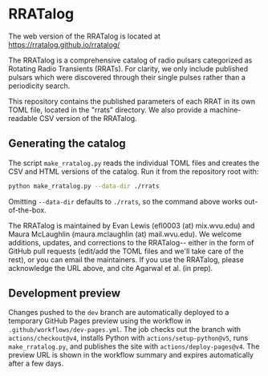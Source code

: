 # RRATalog

The web version of the RRATalog is located at https://rratalog.github.io/rratalog/

The RRATalog is a comprehensive catalog of radio pulsars categorized as Rotating Radio Transients (RRATs). 
For clarity, we only include published pulsars which were discovered through their single pulses rather than a periodicity search.

This repository contains the published parameters of each RRAT in its own TOML file, located in the "rrats" directory. We also provide a machine-readable CSV version of the RRATalog.

## Generating the catalog

The script `make_rratalog.py` reads the individual TOML files and creates the
CSV and HTML versions of the catalog. Run it from the repository root with:

```bash
python make_rratalog.py --data-dir ./rrats
```

Omitting `--data-dir` defaults to `./rrats`, so the command above works
out-of-the-box.

The RRATalog is maintained by Evan Lewis (efl0003 (at) mix.wvu.edu) and Maura McLaughlin (maura.mclaughlin (at) mail.wvu.edu). 
We welcome additions, updates, and corrections to the RRATalog-- either in the form of GitHub pull requests (edit/add the TOML files and we'll take care of the rest), or you can email the maintainers.
If you use the RRATalog, please acknowledge the URL above, and cite Agarwal et al. (in prep).  

## Development preview
Changes pushed to the `dev` branch are automatically deployed to a temporary GitHub Pages preview using the workflow in `.github/workflows/dev-pages.yml`. The job checks out the branch with `actions/checkout@v4`, installs Python with `actions/setup-python@v5`, runs `make_rratalog.py`, and publishes the site with `actions/deploy-pages@v4`. The preview URL is shown in the workflow summary and expires automatically after a few days.
